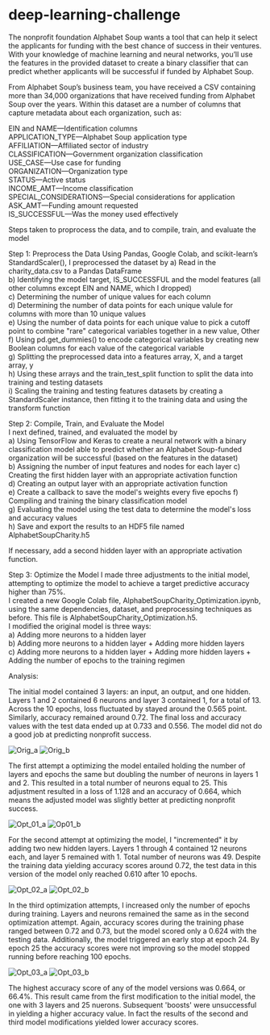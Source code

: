 # deep-learning-challenge

The nonprofit foundation Alphabet Soup wants a tool that can help it select the applicants for funding with the best chance of success in their ventures. With your knowledge of machine learning and neural networks, you’ll use the features in the provided dataset to create a binary classifier that can predict whether applicants will be successful if funded by Alphabet Soup.  

From Alphabet Soup’s business team, you have received a CSV containing more than 34,000 organizations that have received funding from Alphabet Soup over the years. Within this dataset are a number of columns that capture metadata about each organization, such as:  

EIN and NAME—Identification columns  
APPLICATION_TYPE—Alphabet Soup application type  
AFFILIATION—Affiliated sector of industry  
CLASSIFICATION—Government organization classification  
USE_CASE—Use case for funding  
ORGANIZATION—Organization type  
STATUS—Active status  
INCOME_AMT—Income classification  
SPECIAL_CONSIDERATIONS—Special considerations for application  
ASK_AMT—Funding amount requested  
IS_SUCCESSFUL—Was the money used effectively  

Steps taken to proprocess the data, and to compile, train, and evaluate the model 

Step 1: Preprocess the Data
Using Pandas, Google Colab, and scikit-learn’s StandardScaler(), I preprocessed the dataset by 
a) Read in the charity_data.csv to a Pandas DataFrame  
b) Identifying the model target, IS_SUCCESSFUL and the model features (all other columns except EIN and NAME, which I dropped)  
c) Determining the number of unique values for each column  
d) Determining the number of data points for each unique valule for columns with more than 10 unique values  
e) Using the number of data points for each unique value to pick a cutoff point to combine "rare" categorical variables together in a new value, Other  
f) Using pd.get_dummies() to encode categorical variables by creating new Boolean columns for each value of the categorical variable  
g) Splitting the preprocessed data into a features array, X, and a target array, y   
h) Using these arrays and the train_test_split function to split the data into training and testing datasets  
i) Scaling the training and testing features datasets by creating a StandardScaler instance, then fitting it to the training data and using the transform function  

Step 2: Compile, Train, and Evaluate the Model  
I next defined, trained, and evaluated the model by   
a) Using TensorFlow and Keras to create a neural network with a binary classification model able to predict whether an Alphabet Soup-funded organization will be successful (based on the features in the dataset)     
b) Assigning the number of input features and nodes for each layer 
c) Creating the first hidden layer with an appropriate activation function  
d) Creating an output layer with an appropriate activation function  
e) Create a callback to save the model's weights every five epochs
f) Compiling and training the binary classification model  
g) Evaluating the model using the test data to determine the model's loss and accuracy values  
h) Save and export the results to an HDF5 file named AlphabetSoupCharity.h5 

If necessary, add a second hidden layer with an appropriate activation function.  

Step 3: Optimize the Model
I made three adjustments to the initial model, attempting to optimize the model to achieve a target predictive accuracy higher than 75%.  
I created a new Google Colab file, AlphabetSoupCharity_Optimization.ipynb, using the same dependencies, dataset, and preprocessing techniques as before. This file is AlphabetSoupCharity_Optimization.h5.    
I modified the original model is three ways:  
a) Adding more neurons to a hidden layer  
b) Adding more neurons to a hidden layer + Adding more hidden layers   
c) Adding more neurons to a hidden layer + Adding more hidden layers + Adding the number of epochs to the training regimen  

Analysis:

The initial model contained 3 layers: an input, an output, and one hidden.  Layers 1 and 2 contained 6 neurons and layer 3 contained 1, for a total of 13. Across the 10 epochs, loss fluctuated by stayed around the 0.565 point. Similarly, accuracy remained around 0.72. The final loss and accuracy values with the test data ended up at 0.733 and 0.556. The model did not do a good job at predicting nonprofit success.   

![Orig_a](https://github.com/mcjauregui/deep-learning-challenge/assets/151464511/fa68671c-6993-4327-bfe0-b36acd204e40)
![Orig_b](https://github.com/mcjauregui/deep-learning-challenge/assets/151464511/019cf750-5c56-4c28-a8ac-7f8b84415c2c)

The first attempt a optimizing the model entailed holding the number of layers and epochs the same but doubling the number of neurons in layers 1 and 2. This resulted in a total number of neurons equal to 25. This adjustment resulted in a loss of 1.128 and an accuracy of 0.664, which means the adjusted model was slightly better at predicting nonprofit success. 

![Opt_01_a](https://github.com/mcjauregui/deep-learning-challenge/assets/151464511/5d25c091-88a4-440d-b30d-8bdb9fd22d44)
![Op01_b](https://github.com/mcjauregui/deep-learning-challenge/assets/151464511/80222921-7c8c-43fd-9f8a-cfe0c12dd1b4)

For the second attempt at optimizing the model, I "incremented" it by adding two new hidden layers. Layers 1 through 4 contained 12 neurons each, and layer 5 remained with 1. Total number of neurons was 49. Despite the training data yielding accuracy scores around 0.72, the test data in this version of the model only reached 0.610 after 10 epochs.

![Opt_02_a](https://github.com/mcjauregui/deep-learning-challenge/assets/151464511/af90203c-efef-4959-8cb3-e3c257aeb803)
![Opt_02_b](https://github.com/mcjauregui/deep-learning-challenge/assets/151464511/b6212bda-2688-4303-9820-c8ad19b1cfe9)

In the third optimization attempts, I increased only the number of epochs during training. Layers and neurons remained the same as in the second optimization attempt. Again, accuracy scores during the training phase ranged between 0.72 and 0.73, but the model scored only a  0.624 with the testing data. Additionally, the model triggered an early stop at epoch 24. By epoch 25 the accuracy scores were not improving so the model stopped running before reaching 100 epochs. 

![Opt_03_a](https://github.com/mcjauregui/deep-learning-challenge/assets/151464511/b4bb65a3-90d7-4e85-9bf1-3267c10ca4dc)
![Opt_03_b](https://github.com/mcjauregui/deep-learning-challenge/assets/151464511/70069f02-6fc2-4456-aad9-becf7708853f)

The highest accuracy score of any of the model versions was 0.664, or 66.4%. This result came from the first modification to the initial model, the one with 3 layers and 25 nuerons. Subsequent 'boosts' were unsuccessful in yielding a higher accuracy value. In fact the results of the second and third model modifications yielded lower accuracy scores. 
